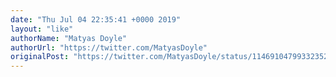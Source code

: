 ```yaml
---
date: "Thu Jul 04 22:35:41 +0000 2019"
layout: "like"
authorName: "Matyas Doyle"
authorUrl: "https://twitter.com/MatyasDoyle"
originalPost: "https://twitter.com/MatyasDoyle/status/1146910479933235200"
---
```


